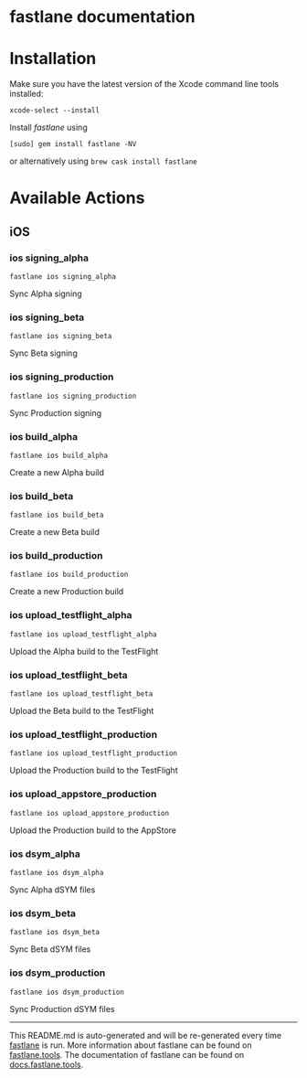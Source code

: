 fastlane documentation
================
# Installation

Make sure you have the latest version of the Xcode command line tools installed:

```
xcode-select --install
```

Install _fastlane_ using
```
[sudo] gem install fastlane -NV
```
or alternatively using `brew cask install fastlane`

# Available Actions
## iOS
### ios signing_alpha
```
fastlane ios signing_alpha
```
Sync Alpha signing
### ios signing_beta
```
fastlane ios signing_beta
```
Sync Beta signing
### ios signing_production
```
fastlane ios signing_production
```
Sync Production signing
### ios build_alpha
```
fastlane ios build_alpha
```
Create a new Alpha build
### ios build_beta
```
fastlane ios build_beta
```
Create a new Beta build
### ios build_production
```
fastlane ios build_production
```
Create a new Production build
### ios upload_testflight_alpha
```
fastlane ios upload_testflight_alpha
```
Upload the Alpha build to the TestFlight
### ios upload_testflight_beta
```
fastlane ios upload_testflight_beta
```
Upload the Beta build to the TestFlight
### ios upload_testflight_production
```
fastlane ios upload_testflight_production
```
Upload the Production build to the TestFlight
### ios upload_appstore_production
```
fastlane ios upload_appstore_production
```
Upload the Production build to the AppStore
### ios dsym_alpha
```
fastlane ios dsym_alpha
```
Sync Alpha dSYM files
### ios dsym_beta
```
fastlane ios dsym_beta
```
Sync Beta dSYM files
### ios dsym_production
```
fastlane ios dsym_production
```
Sync Production dSYM files

----

This README.md is auto-generated and will be re-generated every time [fastlane](https://fastlane.tools) is run.
More information about fastlane can be found on [fastlane.tools](https://fastlane.tools).
The documentation of fastlane can be found on [docs.fastlane.tools](https://docs.fastlane.tools).
